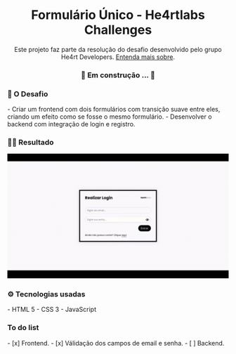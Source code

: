 <h1 align="center">Formulário Único - He4rtlabs Challenges</h1>
<p align="center">Este projeto faz parte da resolução do desafio desenvolvido pelo grupo He4rt Developers. <a href="https://github.com/he4rtlabs/he4rtlabs-challenges-03">Entenda mais sobre</a>.</p>

<h3 align="center"> 🚧 Em construção ... 🚧</h3>

<h3>🚀 O Desafio</h3>
- Criar um frontend com dois formulários com transição suave entre eles, criando um efeito como se fosse o mesmo formulário.
- Desenvolver o backend com integração de login e registro.

<h3>👩‍💻  Resultado</h3>
<center><img src="./screen.gif"></center>

<h3>⚙️ Tecnologias usadas</h3>
- HTML 5
- CSS 3
- JavaScript

<h3>To do list</h3>
- [x] Frontend.
- [x] Válidação dos campos de email e senha.
- [ ] Backend.
